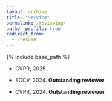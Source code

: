```yaml
---
layout: archive
title: "Service"
permalink: /reviewing/
author_profile: true
redirect_from:
  - /resume
---
```


{% include base_path %}

* CVPR, 2025.

* ECCV, 2024. __Outstanding reviewer__.

* CVPR, 2024. __Outstanding reviewer__.